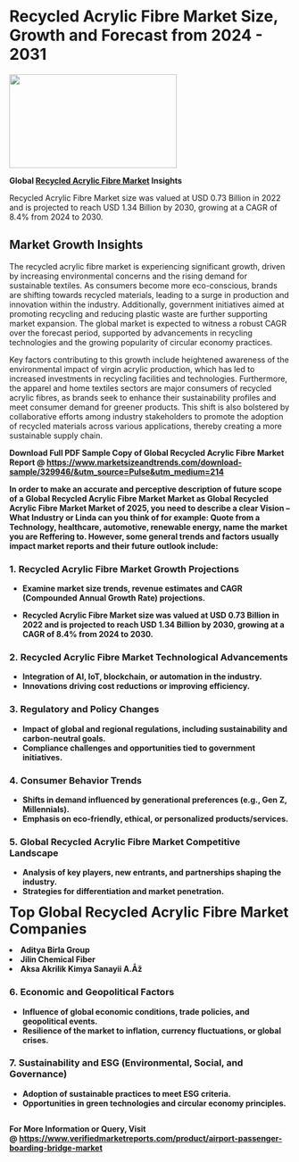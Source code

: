 <H1>Recycled Acrylic Fibre Market Size, Growth and Forecast from 2024 - 2031</H1><img class="aligncenter size-medium wp-image-584254" src="https://thirdeyenews.in/wp-content/uploads/2024/09/Global-Market-Research-300x168.jpeg" alt="" width="300" height="168" /><p><strong>Global&nbsp;<a href="https://www.marketsizeandtrends.com/download-sample/329946/&amp;utm_source=Pulse&amp;utm_medium=214">Recycled Acrylic Fibre Market</a> Insights</strong></p><p>Recycled Acrylic Fibre Market size was valued at USD 0.73 Billion in 2022 and is projected to reach USD 1.34 Billion by 2030, growing at a CAGR of 8.4% from 2024 to 2030.</p><p><h2>Market Growth Insights</h2> <p>The recycled acrylic fibre market is experiencing significant growth, driven by increasing environmental concerns and the rising demand for sustainable textiles. As consumers become more eco-conscious, brands are shifting towards recycled materials, leading to a surge in production and innovation within the industry. Additionally, government initiatives aimed at promoting recycling and reducing plastic waste are further supporting market expansion. The global market is expected to witness a robust CAGR over the forecast period, supported by advancements in recycling technologies and the growing popularity of circular economy practices.</p> <p><strong></strong></p> <p>Key factors contributing to this growth include heightened awareness of the environmental impact of virgin acrylic production, which has led to increased investments in recycling facilities and technologies. Furthermore, the apparel and home textiles sectors are major consumers of recycled acrylic fibres, as brands seek to enhance their sustainability profiles and meet consumer demand for greener products. This shift is also bolstered by collaborative efforts among industry stakeholders to promote the adoption of recycled materials across various applications, thereby creating a more sustainable supply chain.</p> <p><strong></p><p><span class=""><strong>Download Full PDF Sample Copy of Global Recycled Acrylic Fibre Market Report</strong> @ <a href="https://www.marketsizeandtrends.com/download-sample/329946/&amp;utm_source=Pulse&amp;utm_medium=214" target="_blank">https://www.marketsizeandtrends.com/download-sample/329946/&amp;utm_source=Pulse&amp;utm_medium=214</a></span></p><p>In order to make an accurate and perceptive description of future scope of a Global&nbsp;Recycled Acrylic Fibre Market Market as Global&nbsp;Recycled Acrylic Fibre Market Market of 2025, you need to describe a clear Vision &ndash; What Industry or Linda can you think of for example: Quote from a Technology, healthcare, automotive, renewable energy, name the market you are Reffering to. However, some general trends and factors usually impact market reports and their future outlook include:</p><h3>1.&nbsp;<strong>Recycled Acrylic Fibre Market Growth Projections</strong></h3><ul><li>Examine market size trends, revenue estimates and CAGR (Compounded Annual Growth Rate) projections.</li><li><p>Recycled Acrylic Fibre Market size was valued at USD 0.73 Billion in 2022 and is projected to reach USD 1.34 Billion by 2030, growing at a CAGR of 8.4% from 2024 to 2030.</p></li></ul><h3>2.&nbsp;<strong>Recycled Acrylic Fibre Market Technological Advancements</strong></h3><ul><li>Integration of AI, IoT, blockchain, or automation in the industry.</li><li>Innovations driving cost reductions or improving efficiency.</li></ul><h3>3.&nbsp;<strong>Regulatory and Policy Changes</strong></h3><ul><li>Impact of global and regional regulations, including sustainability and carbon-neutral goals.</li><li>Compliance challenges and opportunities tied to government initiatives.</li></ul><h3>4.&nbsp;<strong>Consumer Behavior Trends</strong></h3><ul><li>Shifts in demand influenced by generational preferences (e.g., Gen Z, Millennials).</li><li>Emphasis on eco-friendly, ethical, or personalized products/services.</li></ul><h3>5.&nbsp;<strong>Global Recycled Acrylic Fibre Market Competitive Landscape</strong></h3><ul><li>Analysis of key players, new entrants, and partnerships shaping the industry.</li><li>Strategies for differentiation and market penetration.</li></ul><p data-pm-slice="1 1 []"><span style="color: inherit; font-family: inherit; font-size: 25px;">Top Global Recycled Acrylic Fibre Market Companies</span></p><div class="" data-test-id=""><p><li>Aditya Birla Group</li><li> Jilin Chemical Fiber</li><li> Aksa Akrilik Kimya Sanayii A.Åž</li></p></div><h3>6.&nbsp;<strong>Economic and Geopolitical Factors</strong></h3><ul><li>Influence of global economic conditions, trade policies, and geopolitical events.</li><li>Resilience of the market to inflation, currency fluctuations, or global crises.</li></ul><h3>7.&nbsp;<strong>Sustainability and ESG (Environmental, Social, and Governance)</strong></h3><ul><li>Adoption of sustainable practices to meet ESG criteria.</li><li>Opportunities in green technologies and circular economy principles.</li></ul><h2><strong style="font-size: 14px;">For More Information or Query, Visit @&nbsp;</strong><a style="background-color: #ffffff; font-size: 14px;" href="https://www.marketsizeandtrends.com/report/recycled-acrylic-fibre-market/" target="_blank">https://www.verifiedmarketreports.com/product/airport-passenger-boarding-bridge-market</a></h2>
